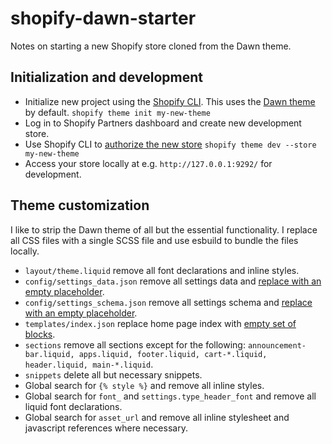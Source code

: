 # shopify-dawn-starter
Notes on starting a new Shopify store cloned from the Dawn theme.

## Initialization and development

- Initialize new project using the [Shopify CLI](https://shopify.dev/themes/tools/cli). This uses the [Dawn theme](https://github.com/Shopify/dawn) by default.
    `shopify theme init my-new-theme`
- Log in to Shopify Partners dashboard and create new development store.
- Use Shopify CLI to [authorize the new store](https://shopify.dev/themes/tools/cli#authenticating-and-accessing-stores)
    `shopify theme dev --store my-new-theme`
- Access your store locally at e.g. `http://127.0.0.1:9292/` for development.

## Theme customization
I like to strip the Dawn theme of all but the essential functionality. I replace all CSS files with a single SCSS file and use esbuild to bundle the files locally.

- `layout/theme.liquid` remove all font declarations and inline styles.
- `config/settings_data.json` remove all settings data and [replace with an empty placeholder](https://gist.github.com/dylanfisher/cc0adaaed3ff8af91a25327277d468ca#file-settings_data-json).
- `config/settings_schema.json` remove all settings schema and [replace with an empty placeholder](https://gist.github.com/dylanfisher/cc0adaaed3ff8af91a25327277d468ca#file-settings_schema-json).
- `templates/index.json` replace home page index with [empty set of blocks](https://gist.github.com/dylanfisher/cc0adaaed3ff8af91a25327277d468ca#file-index-json).
- `sections` remove all sections except for the following: `announcement-bar.liquid, apps.liquid, footer.liquid, cart-*.liquid, header.liquid, main-*.liquid`.
- `snippets` delete all but necessary snippets.
- Global search for `{% style %}` and remove all inline styles.
- Global search for `font_` and `settings.type_header_font` and remove all liquid font declarations.
- Global search for `asset_url` and remove all inline stylesheet and javascript references where necessary.
